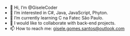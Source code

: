 - 👋 Hi, I’m @GiseleCoder
- 👀 I’m interested in C#, Java, JavaScript, Phyton.
- 🌱 I’m currently learning C na Fatec São Paulo.
- 💞️ I would like to collaborate with back-end projects.
- 📫 How to reach me: gisele.gomes.santos@outlook.com

<!---
GiseleCoder/GiseleCoder is a ✨ special ✨ repository because its `README.md` (this file) appears on your GitHub profile.
You can click the Preview link to take a look at your changes.
--->
